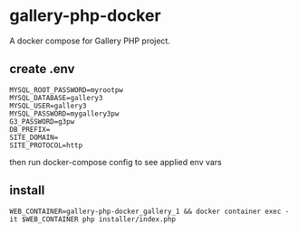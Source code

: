 # gallery-php-docker
A docker compose for Gallery PHP project.


## create .env
~~~
MYSQL_ROOT_PASSWORD=myrootpw
MYSQL_DATABASE=gallery3
MYSQL_USER=gallery3
MYSQL_PASSWORD=mygallery3pw
G3_PASSWORD=g3pw
DB_PREFIX=
SITE_DOMAIN=
SITE_PROTOCOL=http
~~~

then run docker-compose config to see applied env vars

## install

~~~
WEB_CONTAINER=gallery-php-docker_gallery_1 && docker container exec -it $WEB_CONTAINER php installer/index.php
~~~

